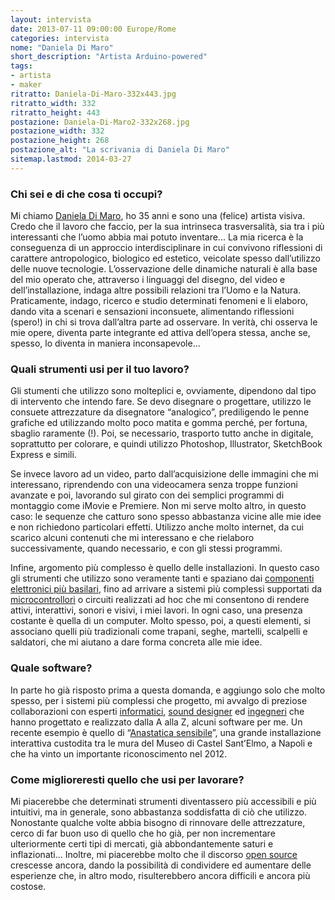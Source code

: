 ```yaml
---
layout: intervista
date: 2013-07-11 09:00:00 Europe/Rome
categories: intervista
nome: "Daniela Di Maro"
short_description: "Artista Arduino-powered"
tags:
- artista
- maker
ritratto: Daniela-Di-Maro-332x443.jpg
ritratto_width: 332
ritratto_height: 443
postazione: Daniela-Di-Maro2-332x268.jpg
postazione_width: 332
postazione_height: 268
postazione_alt: "La scrivania di Daniela Di Maro"
sitemap.lastmod: 2014-03-27
---
```

### Chi sei e di che cosa ti occupi?
Mi chiamo [Daniela Di Maro][1], ho 35 anni e sono una (felice) artista visiva. Credo che il lavoro che faccio, per la sua intrinseca trasversalità, sia tra i più interessanti che l’uomo abbia mai potuto inventare... La mia ricerca è la conseguenza di un approccio interdisciplinare in cui convivono riflessioni di carattere antropologico, biologico ed estetico, veicolate spesso dall’utilizzo delle nuove tecnologie. L’osservazione delle dinamiche naturali è alla base del mio operato che, attraverso i linguaggi del disegno, del video e dell’installazione, indaga altre possibili relazioni tra l’Uomo e la Natura. Praticamente, indago, ricerco e studio determinati fenomeni e li elaboro, dando vita a scenari e sensazioni inconsuete, alimentando riflessioni (spero!) in chi si trova dall’altra parte ad osservare. In verità, chi osserva le mie opere, diventa parte integrante ed attiva dell’opera stessa, anche se, spesso, lo diventa in maniera inconsapevole...

### Quali strumenti usi per il tuo lavoro?
Gli stumenti che utilizzo sono molteplici e, ovviamente, dipendono dal tipo di intervento che intendo fare. Se devo disegnare o progettare, utilizzo le consuete attrezzature da disegnatore “analogico”, prediligendo le penne grafiche ed utilizzando molto poco matita e gomma perché, per fortuna, sbaglio raramente (!). Poi, se necessario, trasporto tutto anche in digitale, soprattutto per colorare, e quindi utilizzo Photoshop, Illustrator, SketchBook Express e simili.

Se invece lavoro ad un video, parto dall’acquisizione delle immagini che mi interessano, riprendendo con una videocamera senza troppe funzioni avanzate e poi, lavorando sul girato con dei semplici programmi di montaggio come iMovie e Premiere. Non mi serve molto altro, in questo caso: le sequenze che catturo sono spesso abbastanza vicine alle mie idee e non richiedono particolari effetti. Utilizzo anche molto internet, da cui scarico alcuni contenuti che mi interessano e che rielaboro successivamente, quando necessario, e con gli stessi programmi.

Infine, argomento più complesso è quello delle installazioni. In questo caso gli strumenti che utilizzo sono veramente tanti e spaziano dai [componenti elettronici più basilari][2], fino ad arrivare a sistemi più complessi supportati da [microcontrollori][3] o circuiti realizzati ad hoc che mi consentono di rendere attivi, interattivi, sonori e visivi, i miei lavori. In ogni caso, una presenza costante è quella di un computer. Molto spesso, poi, a questi elementi, si associano quelli più tradizionali come trapani, seghe, martelli, scalpelli e saldatori, che mi aiutano a dare forma concreta alle mie idee.

### Quale software?
In parte ho già risposto prima a questa domanda, e aggiungo solo che molto spesso, per i sistemi più complessi che progetto, mi avvalgo di preziose collaborazioni con esperti [informatici][4], [sound designer][5] ed [ingegneri][6] che hanno progettato e realizzato dalla A alla Z, alcuni software per me. Un recente esempio è quello di “[Anastatica sensibile][7]”, una grande installazione interattiva custodita tra le mura del Museo di Castel Sant’Elmo, a Napoli e che ha vinto un importante riconoscimento nel 2012.

### Come miglioreresti quello che usi per lavorare?
Mi piacerebbe che determinati strumenti diventassero più accessibili e più intuitivi, ma in generale, sono abbastanza soddisfatta di ciò che utilizzo. Nonostante qualche volte abbia bisogno di rinnovare delle attrezzature, cerco di far buon uso di quello che ho già, per non incrementare ulteriormente certi tipi di mercati, già abbondantemente saturi e inflazionati...
Inoltre, mi piacerebbe molto che il discorso [open source][8] crescesse ancora, dando la possibilità di condividere ed aumentare delle esperienze che, in altro modo, risulterebbero ancora difficili e ancora più costose.


[1]: http://www.danieladimaro.it/ "Sito web di Daniela Di Maro"
[2]: http://www.danieladimaro.it/works_cuprum.html "CUPRUM (electronic embroidery). Interactive installation"
[3]: http://arduino.cc/ "Arduino is an open-source electronics prototyping platform"
[4]: http://www.sal.disco.unimib.it/ "Software Architecture Laboratory"
[5]: http://www.massimoscamarcio.com/ "Massimo Scamarcio"
[6]: http://www.geppettolab.it/ "Geppetto: Laboratorio creativo"
[7]: http://www.danieladimaro.it/works_anastatica.html "ANASTATICA SENSIBILE. Interactive installation"
[8]: http://it.wikipedia.org/wiki/Open_source "Wikipedia: Open source"
